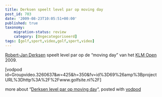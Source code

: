 ```yaml
---
title: Derksen speelt level par op moving day
post_id: 703
date: '2009-08-23T10:05:51+00:00'
published: true
taxonomy:
    migration-status: review
    category: [Ongecategoriseerd]
tags: [golf,sport,video,golf,sport,video]
---
```

[Robert-Jan Derksen](http://robertjanderksen.nl/) speelt level par op de “moving day” van het [KLM Open](http://www.klmopen.nl/) 2009.

 [vodpod id=Groupvideo.3260637&w=425&h=350&fv=id%3D69%26amp%3BprojectURL%3Dhttp%3A%2F%2Fwww.golfsite.nl%2F]

more about “[Derksen level par op moving day](http://vodpod.com/watch/2094301-untitled?pod=publiek)“, posted with [vodpod](http://vodpod.com?r=wp)